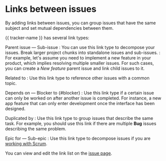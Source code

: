 # Links between issues

By adding links between issues, you can group issues that have the same subject and set mutual dependencies between them.

{{ tracker-name }} has several link types:

Parent issue — Sub-issue
:   You can use this link type to decompose your issues. Break larger project chunks into standalone issues and sub-issues.
:   For example, let's assume you need to implement a new feature in your product, which implies resolving multiple smaller issues. For such cases, you can create a *New feature* parent issue and link child issues to it.

Related to
:   Use this link type to reference other issues with a common topic.

Depends on — Blocker to {#blocker}
:   Use this link type if a certain issue can only be worked on after another issue is completed. For instance, a new app feature that can only enter development once the interface has been designed.

Duplicated by
:  Use this link type to group issues that describe the same task. For example, you should use this link if there are multiple **Bug** issues describing the same problem.

Epic for — Sub-epic
:   Use this link type to decompose issues if you are [working with Scrum](../manager/create-agile-sprint.md#section_vj5_4f5_zfb).

You can view and edit the link list on the [issue page](ticket-links.md).
